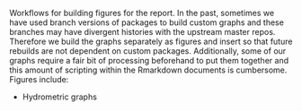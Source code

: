 Workflows for building figures for the report.  In the past, sometimes we have used branch versions of packages to build custom graphs and these branches may have divergent histories with the upstream master repos. Therefore we build the graphs separately as figures and insert so that future rebuilds are not dependent on custom packages. Additionally, some of our graphs require a fair bit of processing beforehand to put them together and this amount of scripting within the Rmarkdown documents is cumbersome. Figures include:

  * Hydrometric graphs
